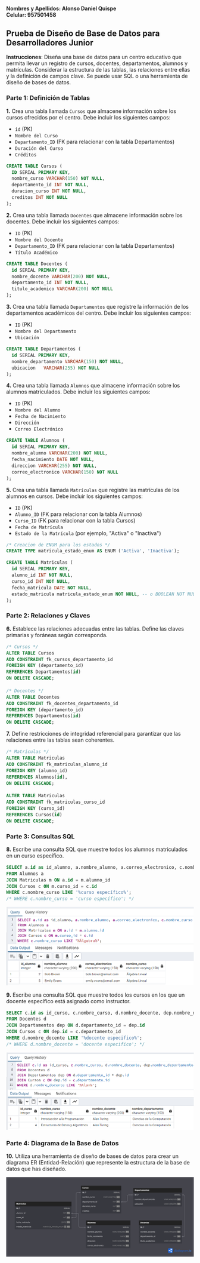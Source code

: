 #### Nombres y Apellidos: **Alonso Daniel Quispe** <br> Celular: **957501458**

## Prueba de Diseño de Base de Datos para Desarrolladores Junior

**Instrucciones**: Diseña una base de datos para un centro educativo que permita llevar un registro de cursos, docentes, departamentos, alumnos y matrículas. Considerar la estructura de las tablas, las relaciones entre ellas y la definición de campos clave. Se puede usar SQL o una herramienta de diseño de bases de datos.

### Parte 1: Definición de Tablas

**1.** Crea una tabla llamada `Cursos` que almacene información sobre los cursos ofrecidos por el centro. Debe incluir los siguientes campos:
  - `id` (PK)
  - `Nombre del Curso`
  - `Departamento_ID` (FK para relacionar con la tabla Departamentos)
  - `Duración del Curso`
  - `Créditos`

  ```sql
  CREATE TABLE Cursos (
    ID SERIAL PRIMARY KEY,
    nombre_curso VARCHAR(150) NOT NULL,
    departamento_id INT NOT NULL,
    duracion_curso INT NOT NULL,
    creditos INT NOT NULL
  );
  ```

**2.** Crea una tabla llamada `Docentes` que almacene información sobre los docentes. Debe incluir los siguientes campos:
  - `ID` (PK)
  - `Nombre del Docente`
  - `Departamento_ID` (FK para relacionar con la tabla Departamentos)
  - `Título Académico`

  ```sql
  CREATE TABLE Docentes (
    id SERIAL PRIMARY KEY,
    nombre_docente VARCHAR(200) NOT NULL,
    departamento_id INT NOT NULL,
    titulo_academico VARCHAR(200) NOT NULL
  );
  ```

**3.** Crea una tabla llamada `Departamentos` que registre la información de los departamentos académicos del centro. Debe incluir los siguientes campos:
  - `ID` (PK)
  - `Nombre del Departamento`
  - `Ubicación`

  ```sql
  CREATE TABLE Departamentos (
    id SERIAL PRIMARY KEY,
    nombre_departamento VARCHAR(150) NOT NULL,
    ubicacion	VARCHAR(255) NOT NULL
  );
  ```

**4.** Crea una tabla llamada `Alumnos` que almacene información sobre los alumnos matriculados. Debe incluir los siguientes campos:
  - `ID` (PK)
  - `Nombre del Alumno`
  - `Fecha de Nacimiento`
  - `Dirección`
  - `Correo Electrónico`

  ```sql
  CREATE TABLE Alumnos (
    id SERIAL PRIMARY KEY,
    nombre_alumno VARCHAR(200) NOT NULL,
    fecha_nacimiento DATE NOT NULL,
    direccion VARCHAR(255) NOT NULL,
    correo_electronico VARCHAR(150) NOT NULL
  );
  ```

**5.** Crea una tabla llamada `Matrículas` que registre las matrículas de los alumnos en cursos. Debe incluir los siguientes campos:
  - `ID` (PK)
  - `Alumno_ID` (FK para relacionar con la tabla Alumnos)
  - `Curso_ID` (FK para relacionar con la tabla Cursos)
  - `Fecha de Matrícula`
  - `Estado de la Matrícula` (por ejemplo, "Activa" o "Inactiva")

  ```sql
  /* Creacion de ENUM para los estados */
  CREATE TYPE matricula_estado_enum AS ENUM ('Activa', 'Inactiva');
  ```

  ```sql
  CREATE TABLE Matriculas (
    id SERIAL PRIMARY KEY,
    alumno_id INT NOT NULL,
    curso_id INT NOT NULL,
    fecha_matricula DATE NOT NULL,
    estado_matricula matricula_estado_enum NOT NULL, -- o BOOLEAN NOT NULL
  );
  ```

### Parte 2: Relaciones y Claves

**6.** Establece las relaciones adecuadas entre las tablas. Define las claves primarias y foráneas según corresponda.

  ```sql
  /* Cursos */
  ALTER TABLE Cursos
  ADD CONSTRAINT fk_cursos_departamento_id
  FOREIGN KEY (departamento_id) 
  REFERENCES Departamentos(id)
  ON DELETE CASCADE;

  /* Docentes */
  ALTER TABLE Docentes
  ADD CONSTRAINT fk_docentes_departamento_id
  FOREIGN KEY (departamento_id) 
  REFERENCES Departamentos(id)
  ON DELETE CASCADE;
  ```
**7.** Define restricciones de integridad referencial para garantizar que las relaciones entre las tablas sean coherentes.

  ```sql
  /* Matrículas */
  ALTER TABLE Matriculas
  ADD CONSTRAINT fk_matriculas_alumno_id
FOREIGN KEY (alumno_id) 
  REFERENCES Alumnos(id),
ON DELETE CASCADE;

  ALTER TABLE Matriculas
ADD CONSTRAINT fk_matriculas_curso_id
FOREIGN KEY (curso_id) 
  REFERENCES Cursos(id)
  ON DELETE CASCADE;
  ```
### Parte 3: Consultas SQL

**8.** Escribe una consulta SQL que muestre todos los alumnos matriculados en un curso específico.
  ```sql
  SELECT a.id as id_alumno, a.nombre_alumno, a.correo_electronico, c.nombre_curso
  FROM Alumnos a
  JOIN Matriculas m ON a.id = m.alumno_id
  JOIN Cursos c ON m.curso_id = c.id
  WHERE c.nombre_curso LIKE '%curso específico%'; 
  /* WHERE c.nombre_curso = 'curso específico'; */
  ```
  ![Consulta 1](assets/consulta1.png)

**9.** Escribe una consulta SQL que muestre todos los cursos en los que un docente específico está asignado como instructor.
   ```sql
  SELECT c.id as id_curso, c.nombre_curso, d.nombre_docente, dep.nombre_departamento
  FROM Docentes d
  JOIN Departamentos dep ON d.departamento_id = dep.id
  JOIN Cursos c ON dep.id = c.departamento_id
  WHERE d.nombre_docente LIKE '%docente especifico%';
  /* WHERE d.nombre_docente = 'docente especifico'; */
  ```
  ![Consulta 1](assets/consulta2.png)

### Parte 4: Diagrama de la Base de Datos
**10.** Utiliza una herramienta de diseño de bases de datos para crear un diagrama ER (Entidad-Relación) que represente la estructura de la base de datos que has diseñado.

  ![Consulta 1](assets/diagrama-ER.png)
